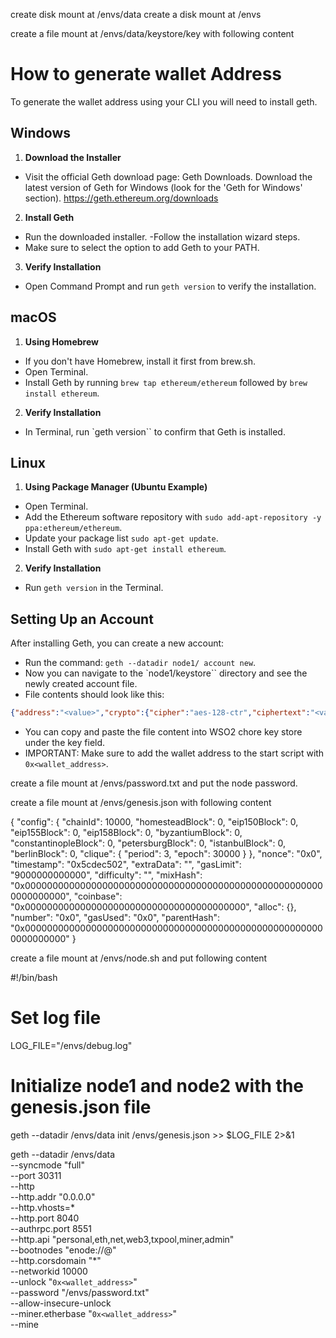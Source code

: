 create disk mount at /envs/data
create a disk mount at /envs

create a file mount at /envs/data/keystore/key with following content

# How to generate wallet Address

To generate the wallet address using your CLI you will need to install geth.

## Windows

1. **Download the Installer**

- Visit the official Geth download page: Geth Downloads.
  Download the latest version of Geth for Windows (look for the 'Geth for Windows' section). https://geth.ethereum.org/downloads

2. **Install Geth**

- Run the downloaded installer.
  -Follow the installation wizard steps.
- Make sure to select the option to add Geth to your PATH.

3. **Verify Installation**

- Open Command Prompt and run `geth version` to verify the installation.

## macOS

1. **Using Homebrew**

- If you don't have Homebrew, install it first from brew.sh.
- Open Terminal.
- Install Geth by running `brew tap ethereum/ethereum` followed by `brew install ethereum`.

2. **Verify Installation**

- In Terminal, run `geth version`` to confirm that Geth is installed.

## Linux

1. **Using Package Manager (Ubuntu Example)**

- Open Terminal.
- Add the Ethereum software repository with `sudo add-apt-repository -y ppa:ethereum/ethereum`.
- Update your package list `sudo apt-get update`.
- Install Geth with `sudo apt-get install ethereum`.

2. **Verify Installation**

- Run `geth version` in the Terminal.

## Setting Up an Account

After installing Geth, you can create a new account:

- Run the command: `geth --datadir node1/ account new`.
- Now you can navigate to the `node1/keystore`` directory and see the newly created account file.
- File contents should look like this:

```JSON
{"address":"<value>","crypto":{"cipher":"aes-128-ctr","ciphertext":"<value>","cipherparams":{"iv":"<value>"},"kdf":"scrypt","kdfparams":{"dklen":32,"n":262144,"p":1,"r":8,"salt":"<value>"},"mac":"<value>"},"id":"<value>","version":3}
```

- You can copy and paste the file content into WSO2 chore key store under the key field.
- IMPORTANT: Make sure to add the wallet address to the start script with `0x<wallet_address>`.

create a file mount at /envs/password.txt and put the node password.

create a file mount at /envs/genesis.json with following content

{
"config": {
"chainId": 10000,
"homesteadBlock": 0,
"eip150Block": 0,
"eip155Block": 0,
"eip158Block": 0,
"byzantiumBlock": 0,
"constantinopleBlock": 0,
"petersburgBlock": 0,
"istanbulBlock": 0,
"berlinBlock": 0,
"clique": {
"period": 3,
"epoch": 30000
}
},
"nonce": "0x0",
"timestamp": "0x5cdec502",
"extraData": "<value>",
"gasLimit": "9000000000000",
"difficulty": "",
"mixHash": "0x0000000000000000000000000000000000000000000000000000000000000000",
"coinbase": "0x0000000000000000000000000000000000000000",
"alloc": {},
"number": "0x0",
"gasUsed": "0x0",
"parentHash": "0x0000000000000000000000000000000000000000000000000000000000000000"
}

create a file mount at /envs/node.sh and put following content

#!/bin/bash

# Set log file

LOG_FILE="/envs/debug.log"

# Initialize node1 and node2 with the genesis.json file

geth --datadir /envs/data init /envs/genesis.json >> $LOG_FILE 2>&1

geth --datadir /envs/data \
 --syncmode "full" \
 --port 30311 \
 --http \
 --http.addr "0.0.0.0" \
 --http.vhosts=\* \
 --http.port 8040 \
 --authrpc.port 8551 \
 --http.api "personal,eth,net,web3,txpool,miner,admin" \
 --bootnodes "enode://<boot node secret>@<boot node access url : port>" \
 --http.corsdomain "\*" \
 --networkid 10000 \
 --unlock "`0x<wallet_address>`" \
 --password "/envs/password.txt" \
 --allow-insecure-unlock \
 --miner.etherbase "`0x<wallet_address>`" \
 --mine
